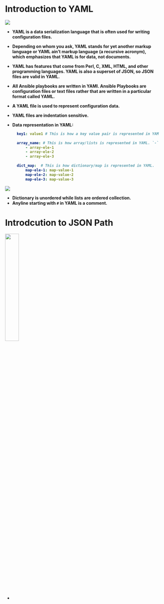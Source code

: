 # Introduction to YAML

![](https://github.com/amandewatnitrr/docker-tutorial/blob/master/imgs/yaml.png)

<p align="justify">
<strong>

- YAML is a data serialization language that is often used for writing configuration files.
- Depending on whom you ask, YAML stands for yet another markup language or YAML ain’t markup language (a recursive acronym), which emphasizes that YAML is for data, not documents.
- YAML has features that come from Perl, C, XML, HTML, and other programming languages. YAML is also a superset of JSON, so JSON files are valid in YAML.
- All Ansible playbooks are written in YAMl. Ansible Playbooks are configuration files or text files rather that are written in a particular format called YAML.
- A YAML file is used to represent configuration data.
- YAML files are indentation sensitive.
- Data representation in YAML:
  
  ```YAML
    key1: value1 # This is how a key value pair is represented in YAML
    
    array_name: # This is how array/lists is represented in YAML. `-` represents that it's an element of the array.
        - array-ele-1
        - array-ele-2
        - array-ele-3
    
    dict_map:  # This is how dictionary/map is represented in YAML.
        map-ele-1: map-value-1
        map-ele-2: map-value-2
        map-ele-3: map-value-3

  ```

![](https://github.com/amandewatnitrr/docker-tutorial/blob/master/imgs/yaml_dict_vs_yaml_list.PNG)

- Dictionary is unordered while lists are ordered collection.
- Anyline starting with `#` in YAML is a comment.

# Introdcution to JSON Path

<img src="https://github.com/amandewatnitrr/docker-tutorial/blob/master/imgs/json.gif" style="width: 30%; height: auto;"> </img>

- 

</strong>
</p>
